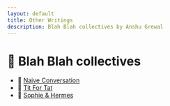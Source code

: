 ```yaml
---
layout: default
title: Other Writings
description: Blah Blah collectives by Anshu Grewal
---
```


# 📘 Blah Blah collectives 

- 🔹 [Naive Conversation](./index/naive12)
- 🔹 [Tit For Tat](./index/tittat)
- 🔹 [Sophie & Hermes](./index/hermes&sophie12)


